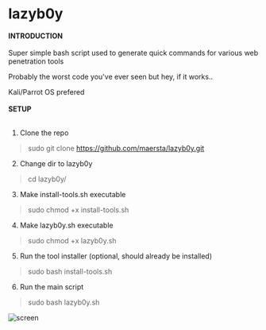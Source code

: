 # lazyb0y

**INTRODUCTION**
<br /><br />
Super simple bash script used to generate quick commands for various web penetration tools

Probably the worst code you've ever seen but hey, if it works.. 

Kali/Parrot OS prefered
<br><br>
**SETUP**
<br /><br />
1. Clone the repo

>sudo git clone https://github.com/maersta/lazyb0y.git

2. Change dir to lazyb0y

>cd lazyb0y/

3. Make install-tools.sh executable

>sudo chmod +x install-tools.sh

4. Make lazyb0y.sh executable

>sudo chmod +x lazyb0y.sh

5. Run the tool installer (optional, should already be installed)

>sudo bash install-tools.sh

6. Run the main script

>sudo bash lazyb0y.sh
  
![screen](https://user-images.githubusercontent.com/40675809/179372229-4919d976-f4a0-48ad-900b-bc08ba07398d.png)
